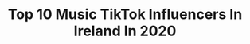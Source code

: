 ---
title: Top 10 Music TikTok Influencers In Ireland In 2020
description: >-
  Find top music TikTok influencers in Ireland in 2020. Most popular hashtags: #fyp #ireland #foryou #dublin.
platform: TikTok
hits: 50
text_top: Discover the best TikTok accounts on inBeat.
text_bottom: Our platform has 50 TikTok influencers like this in Ireland for you to connect with.
profiles:
  - username: "hennaspaghetti"
    fullname: >-
      Hennaspaghetti
    bio: >-
      Irish & Indian 🇮🇪 🇮🇳 Musician Podcast - Lady Curious Scarlet 4 me
    location: "Ireland"
    followers: 5286
    engagement: 1776
    commentsToLikes: 0.065818
    id: ckdi8o41bbabw0j23aywv9e46
    verified: false
    hashtags: "#ireland, #fyp, #irish, #desi"
  - username: "_thomaslennon"
    fullname: >-
      Thomas Lennon
    bio: >-
      Check my website for all my photography and produced music / videos 🎧🎶📷🎥
    location: "Ireland"
    followers: 51000
    engagement: 1252
    commentsToLikes: 0.061302
    id: ck8f8virg3mfi0j78m473e3uu
    verified: false
    hashtags: "#fyp, #dji, #mavic2pro, #weird"
  - username: "jayronic"
    fullname: >-
      𝙅𝘼𝙔 𝙍𝙊𝙉𝙄𝘾  ✪
    bio: >-
      The Black Feen From Cork MUSIC VIDEO OUT NOW CLICK THE LINK ☘️🇮🇪 ⬇️
    location: "Ireland"
    followers: 132900
    engagement: 1123
    commentsToLikes: 0.037640
    id: ckb9qgymamcae0j23fum6tvet
    verified: false
    hashtags: "#fyp, #irish, #cork, #cool"
  - username: "coochiecrabz"
    fullname: >-
      e
    bio: >-
      live with passion live with music.ly ❤️
    location: "Ireland"
    followers: 14700
    engagement: 1622
    commentsToLikes: 0.033308
    id: ckbwb2fpv0hs60j23li5pnuud
    verified: false
    hashtags: "#viral, #dublin, #notforyou, #fyp"
  - username: "the2johnniesofficial"
    fullname: >-
      The 2 Johnnies
    bio: >-
      Irish comedy, music, Podcast.
    location: "Ireland"
    followers: 40900
    engagement: 1229
    commentsToLikes: 0.014228
    id: ckb9oee9kint70j2356nfxvwt
    verified: false
    hashtags: "#podcast, #football, #hurling, #2johnniespod"
  - username: "officialspin1038"
    fullname: >-
      SPIN 1038
    bio: >-
      SPIN 1038 - Hit Music Now
    location: "Ireland"
    followers: 15300
    engagement: 1289
    commentsToLikes: 0.020157
    id: ck9vaqjcrk3pd0j78hdqx3ftj
    verified: false
    hashtags: "#foryoupage, #foru, #fyp, #foryou"
  - username: "dublinsfm104"
    fullname: >-
      dublinsfm104
    bio: >-
      Dublin's Hit Music Station!
    location: "Ireland"
    followers: 14500
    engagement: 1137
    commentsToLikes: 0.025194
    id: ckcvjtnygxcry0j23wmgy4bzu
    verified: false
    hashtags: "#foryou, #fyp, #onedirection, #niallhoran"
  - username: "taylor.swift1989_"
    fullname: >-
      Taylor Swift
    bio: >-
      Taylor Swift Cardigan Music Video out now. 👇🏻👇🏻👇🏻👇🏻👇🏻👇🏻👇🏻👇🏻👇🏻
    location: "Ireland"
    followers: 9905
    engagement: 1566
    commentsToLikes: 0.012684
    id: ckczvlvf05zwi0j23xe6axurq
    verified: false
    hashtags: "#red, #folklore, #speaknow, #tswift"
  - username: "emma___nolan"
    fullname: >-
      Emma Nolan
    bio: >-
      Radio presenter IG emma___nolan Podcast: Deep Music Chats↩️
    location: "Ireland"
    followers: 5521
    engagement: 410
    commentsToLikes: 0.023501
    id: ckcumxluhhtfa0j23y543ujoo
    verified: false
    hashtags: "#fy, #fyp, #dublin, #foryou"
  - username: "mahantirajkumar"
    fullname: >-
      M.Raj Kumar
    bio: >-
      Music, Traveling, Photography 🇮🇳 🇫🇷 🇮🇪
    location: "Ireland"
    followers: 19000
    engagement: 704
    commentsToLikes: 0.013107
    id: ckbwjtzlh3pda0j23dkvgfjht
    verified: false
    hashtags: "#dublin, #tiktokaustralia, #throwback, #postmalone"
---